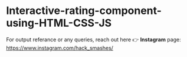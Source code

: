 # Interactive-rating-component-using-HTML-CSS-JS

For output referance or any queries, reach out here 👉 **Instagram** page: https://www.instagram.com/hack_smashes/
